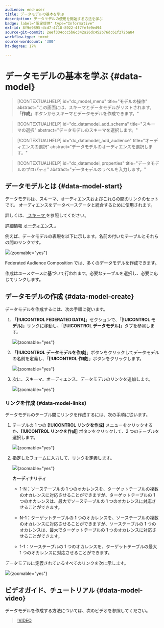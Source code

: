 ```yaml
---
audience: end-user
title: データモデルの基本を学ぶ
description: データモデルの使用を開始する方法を学ぶ
badge: label="限定提供" type="Informative"
exl-id: 8f9e9895-dcd7-4718-8922-4f7fefe9ed94
source-git-commit: 2eef334ccc5b6c342a26dc452b76dc61f272ba84
workflow-type: tm+mt
source-wordcount: '380'
ht-degree: 17%

---
```


# データモデルの基本を学ぶ {#data-model}

>[!CONTEXTUALHELP]
>id="dc_model_menu"
>title="モデルの操作"
>abstract="この画面には、スキーマとデータモデルがリストされます。 「**作成**」ボタンからスキーマとデータモデルを作成できます。"

>[!CONTEXTUALHELP]
>id="dc_datamodel_add_schema"
>title="スキーマの選択"
>abstract="データモデルのスキーマを選択します。"


>[!CONTEXTUALHELP]
>id="dc_datamodel_add_audience"
>title="オーディエンスの選択"
>abstract="データモデルのオーディエンスを選択します。"

>[!CONTEXTUALHELP]
>id="dc_datamodel_properties"
>title="データモデルのプロパティ"
>abstract="データモデルのラベルを入力します。"


## データモデルとは {#data-model-start}

データモデルは、スキーマ、オーディエンスおよびこれらの間のリンクのセットです。 オーディエンスをデータベースデータと統合するために使用されます。

詳しくは、[ スキーマ ](../customer/schemas.md#schema-start) を参照してください。

詳細情報 [ オーディエンス ](../start/audiences.md)。

例えば、データモデルの表現を以下に示します。名前の付いたテーブルとそれらの間のリンクです。

![](assets/datamodel.png){zoomable="yes"}

Federated Audience Composition では、多くのデータモデルを作成できます。

作成はユースケースに基づいて行われます。必要なテーブルを選択し、必要に応じてリンクします。

## データモデルの作成 {#data-model-create}

データモデルを作成するには、次の手順に従います。

1. 「**[!UICONTROL FEDERATED DATA]**」セクションで、「**[!UICONTROL モデル]**」リンクに移動し、「**[!UICONTROL データモデル]**」タブを参照します。

   ![](assets/datamodel_create.png){zoomable="yes"}

1. 「**[!UICONTROL データモデルを作成]**」ボタンをクリックしてデータモデルの名前を定義し、「**[!UICONTROL 作成]**」ボタンをクリックします。

   ![](assets/datamodel_name.png){zoomable="yes"}

1. 次に、スキーマ、オーディエンス、データモデルのリンクを追加します。

   ![](assets/datamodel_schemas.png){zoomable="yes"}

### リンクを作成 {#data-model-links}

データモデルのテーブル間にリンクを作成するには、次の手順に従います。

1. テーブルの 1 つの **[!UICONTROL リンクを作成]** メニューをクリックするか、**[!UICONTROL リンクを作成]** ボタンをクリックして、2 つのテーブルを選択します。

   ![](assets/datamodel_createlinks.png){zoomable="yes"}

1. 指定したフォームに入力して、リンクを定義します。

   ![](assets/datamodel_link.png){zoomable="yes"}

   **カーディナリティ**

   * 1-N：ソーステーブルの 1 つのオカレンスを、ターゲットテーブルの複数のオカレンスに対応させることができますが、ターゲットテーブルの 1 つのオカレンスは、最大でソーステーブルの 1 つのオカレンスに対応させることができます。

   * N-1：ターゲットテーブルの 1 つのオカレンスを、ソーステーブルの複数のオカレンスに対応させることができますが、ソーステーブルの 1 つのオカレンスは、最大でターゲットテーブルの 1 つのオカレンスに対応させることができます。

   * 1-1：ソーステーブルの 1 つのオカレンスを、ターゲットテーブルの最大 1 つのオカレンスに対応させることができます。

データモデルに定義されているすべてのリンクを次に示します。

![](assets/datamodel_alllinks.png){zoomable="yes"}

## ビデオガイド、チュートリアル {#data-model-video}

データモデルを作成する方法については、次のビデオを参照してください。

>[!VIDEO](https://video.tv.adobe.com/v/3432020)
